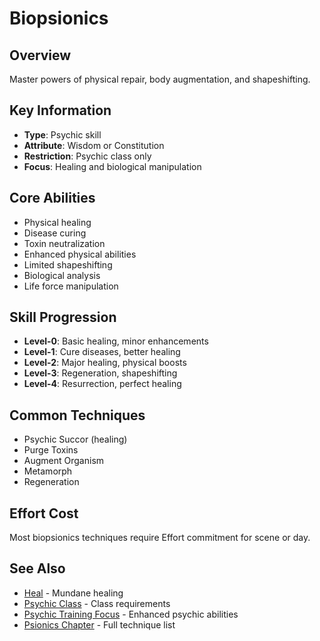 # Biopsionics

## Overview
Master powers of physical repair, body augmentation, and shapeshifting.

## Key Information
- **Type**: Psychic skill
- **Attribute**: Wisdom or Constitution
- **Restriction**: Psychic class only
- **Focus**: Healing and biological manipulation

## Core Abilities
- Physical healing
- Disease curing
- Toxin neutralization
- Enhanced physical abilities
- Limited shapeshifting
- Biological analysis
- Life force manipulation

## Skill Progression
- **Level-0**: Basic healing, minor enhancements
- **Level-1**: Cure diseases, better healing
- **Level-2**: Major healing, physical boosts
- **Level-3**: Regeneration, shapeshifting
- **Level-4**: Resurrection, perfect healing

## Common Techniques
- Psychic Succor (healing)
- Purge Toxins
- Augment Organism
- Metamorph
- Regeneration

## Effort Cost
Most biopsionics techniques require Effort commitment for scene or day.

## See Also
- [Heal](../skills/heal.md) - Mundane healing
- [Psychic Class](../classes/psychic.md) - Class requirements
- [Psychic Training Focus](../foci/psychic/psychic-training.md) - Enhanced psychic abilities
- [Psionics Chapter](../../../psionics/) - Full technique list